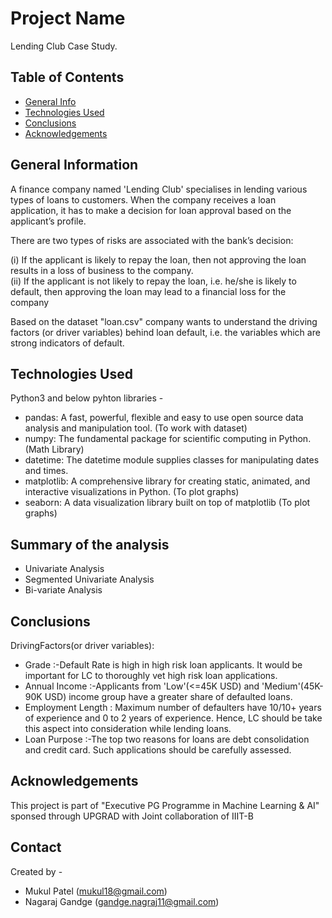 # Project Name
Lending Club Case Study.

## Table of Contents
* [General Info](#general-information)
* [Technologies Used](#technologies-used)
* [Conclusions](#conclusions)
* [Acknowledgements](#acknowledgements)

<!-- You can include any other section that is pertinent to your problem -->

## General Information
A finance company named 'Lending Club' specialises in lending various types of loans to customers. When the company receives a loan application, it has to make a decision for loan approval based on the applicant’s profile. <br>

There are two types of risks are associated with the bank’s decision:

(i) If the applicant is likely to repay the loan, then not approving the loan results in a loss of business to the company.<br>
(ii) If the applicant is not likely to repay the loan, i.e. he/she is likely to default, then approving the loan may lead to a financial loss for the company<br>

Based on the dataset "loan.csv" company wants to understand the driving factors (or driver variables) behind loan default, i.e. the variables which are strong indicators of default.


<!-- You don't have to answer all the questions - just the ones relevant to your project. -->


## Technologies Used
Python3 and below pyhton libraries -
- pandas: A fast, powerful, flexible and easy to use open source data analysis and manipulation tool. (To work with dataset)
- numpy: The fundamental package for scientific computing in Python. (Math Library)
- datetime: The datetime module supplies classes for manipulating dates and times.  
- matplotlib: A comprehensive library for creating static, animated, and interactive visualizations in Python. (To plot graphs)
- seaborn: A data visualization library built on top of matplotlib (To plot graphs)

## Summary of the analysis
- Univariate Analysis
- Segmented Univariate Analysis
- Bi-variate Analysis

<!-- As the libraries versions keep on changing, it is recommended to mention the version of library used in this project -->

## Conclusions
DrivingFactors(or driver variables):
- Grade :-Default Rate is high in high risk loan applicants. It would be important for LC to thoroughly vet high risk loan applications.
- Annual Income :-Applicants from 'Low'(<=45K USD) and 'Medium'(45K-90K USD) income group have a greater share of defaulted loans.
- Employment Length : Maximum number of defaulters have 10/10+ years of experience and 0 to 2 years of experience. Hence, LC should be take this aspect into consideration while lending loans.
- Loan Purpose :-The top two reasons for loans are debt consolidation and credit card. Such applications should be carefully assessed.

<!-- You don't have to answer all the questions - just the ones relevant to your project. -->

## Acknowledgements
This project is part of "Executive PG Programme in Machine Learning & AI" sponsed through UPGRAD with Joint collaboration of IIIT-B



<!-- You don't have to answer all the questions - just the ones relevant to your project. -->

## Contact
Created by -

- Mukul Patel (mukul18@gmail.com)
- Nagaraj Gandge (gandge.nagraj11@gmail.com)


<!-- Optional -->
<!-- ## License -->
<!-- This project is open source and available under the [... License](). -->

<!-- You don't have to include all sections - just the one's relevant to your project -->
